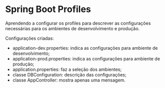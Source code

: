 # Spring Boot Profiles

Aprendendo a configurar os profiles para descrever as configurações necessárias para os ambientes de desenvolvimento e produção.

Configurações criadas:
- application-dev.properties: indica as configurações para ambiente de desenvolvimento;
- application-prod.properties: indica as configurações para ambiente de produção;
- application.properties: faz a seleção dos ambientes;
- classe DBConfiguration: descrição das configurações;
- classe AppController: mostra apenas uma mensagem.
  